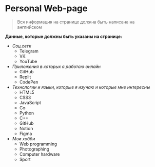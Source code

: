 # Personal Web-page

> Вся информация на странице должна быть написана на английском

__Данные, которые должны быть указаны на странице:__
* _Соц.сети_ 
    - Telegram
    - VK
    - YouTube
* _Приложения в которых я работаю онлайн_
    - GitHub
    - Replit
    - CodePen
* _Технологии и языки, которые я изучаю и которые мне интересны_
    - HTML5
    - CSS3
    - JavaScript
    - Go
    - Python
    - C++
    - GitHub
    - Notion
    - Figma
* _Мои хобби_
    - Web programming
    - Photographing
    - Computer hardware
    - Sport
